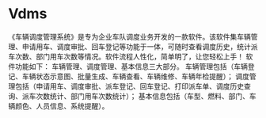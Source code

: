 # Vdms
 《车辆调度管理系统》是专为企业车队调度业务开发的一款软件。该软件集车辆管理、申请用车、调度审批、回车登记等功能于一体，可随时查看调度历史，统计派车次数、部门用车次数等情况。软件流程人性化，简单明了，让您轻松上手！ 软件功能如下：  车辆管理、调度管理、基本信息三大部分。  车辆管理包括（车辆登记、车辆状态示意图、批量生成、车辆查看、车辆维修、车辆年检提醒）； 调度管理包括（申请用车、调度审批、派车登记、回车登记、打印派车单、调度历史查询、派车次数统计、部门用车次数统计）； 基本信息包括（车型、燃料、部门、车辆颜色、人员信息、系统提醒）。
